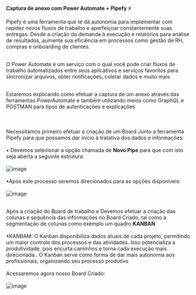 <B>Captura de anexo com Power Automate + Pipefy ⚡</b>

Pipefy é uma ferramenta que te dá autonomia para implementar com rapidez novos fluxos de trabalho e aperfeiçoar constantemente suas entregas. Desde a criação da demanda à execução e relatórios para análise de resultados, aumente sua eficiência em processos como gestão de RH, compras e onboarding de clientes.
<br></br>

O Power Automate é um serviço com o qual você pode criar fluxos de trabalho automatizados entre seus aplicativos e serviços favoritos para sincronizar arquivos, obter notificações, coletar dados e muito mais.
<br></br>

Estaremos explicando como efetuar a captura de um anexo através das ferramentas PowerAutomate e também utilizando meios como GraphQL e POSTMAN para tipos de autenticações e explicações
<br></br>
<br></br>
Necessitamos primeiro efetuar a criação de um Board Junto a ferramenta Pipefy para que possamos dar início à tratativa dos dados e informações:
	<br></br>• Devemos selecionar a opção chamada de <b>Novo Pipe</b> para que com isto seja aberta a seguinte estrutura: <br></br>![image](https://user-images.githubusercontent.com/86319214/205124220-ba26325d-f691-49eb-a5c3-c2f2cad88bd6.png)<br></br>
	•Após este processo seremos direcionados para as opções disponíveis:<br></br>![image](https://user-images.githubusercontent.com/86319214/205124742-fbfdb77a-1ffb-4e00-99c6-5b2c37ea753d.png)<br></br>

Após a criação do Board de trabalho e Devemos efetuar a criação das colunas e sequência das informações no Board Criado, tal como a segmentação de colunas como exemplo um quadro <B>KANBAN</b>
<br></br>
	•KANBAM: O Kanban disponibiliza dados atuais de cada projeto, permitindo um maior controle dos processos e das atividades. Isso potencializa a produtividade, pois encurta caminhos e torna cada execução mais direcionada.. O Kanban serve como forma de dar mais autonomia aos profissionais, organizando seu processo produtivo
	<br></br>
Acessaremos agora nosso Board Criado:
<br></br>![image](https://user-images.githubusercontent.com/86319214/205126139-e0070abb-dbbf-48b6-bd82-b19262de6803.png)<br></br>




